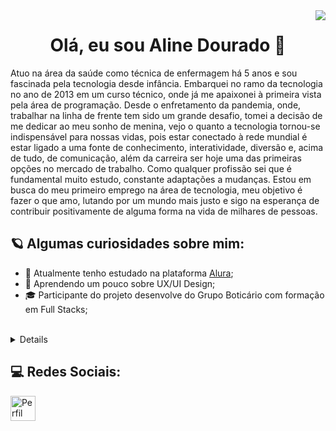 <img align="right" src="https://images.vexels.com/media/users/3/152693/isolated/lists/66662afeb750ffaf1f24deb01ca783c8-mulher-sentando-computador-escrivaninha-silueta.png"/>

<h1 align="center">Olá, eu sou Aline Dourado 👋</h1>

Atuo na área da saúde como técnica de enfermagem há 5 anos e sou fascinada pela tecnologia desde infância. Embarquei no ramo da tecnologia no ano de 2013 em um curso técnico, onde já me apaixonei à primeira vista pela área de programação. Desde o enfretamento da pandemia, onde, trabalhar na linha de frente tem sido um grande desafio, tomei a decisão de me dedicar ao meu sonho de menina, vejo o quanto a tecnologia tornou-se indispensável para nossas vidas, pois estar conectado à rede mundial é estar ligado a uma fonte de conhecimento, interatividade, diversão e, acima de tudo, de comunicação, além da carreira ser hoje uma das primeiras opções no mercado de trabalho. Como qualquer profissão sei que é fundamental muito estudo, constante adaptações a mudanças. Estou em busca do meu primeiro emprego na área de tecnologia, meu objetivo é fazer o que amo, lutando por um mundo mais justo e sigo na esperança de contribuir positivamente de alguma forma na vida de milhares de pessoas.

## 🪐 Algumas curiosidades sobre mim:

- 🔭 Atualmente tenho estudado na plataforma <a href="https://www.alura.com.br" target="_blank">Alura</a>;
- 🌱 Aprendendo um pouco sobre UX/UI Design;
- 🎓 Participante do projeto desenvolve do Grupo Boticário com formação em Full Stacks;

<br />

<details>
  
  ## 🤿 Tecnologias:
  
  <div style="display: inline_block"><br>
     <img align="center" alt="Aline-Js" height="40" width="40" src="https://img.icons8.com/color/48/000000/javascript--v1.png"/>
    <img align="center" alt="Aline-HTML" height="40" width="40" src="https://img.icons8.com/fluency/48/000000/html-5.png"/>
    <img align="center" alt="Aline-CSS" height="40" width="40" src="https://img.icons8.com/color/48/000000/css3.png"/>
    <img align="center" alt="Aline-Git" height="40" width="40" src="https://img.icons8.com/fluency/48/000000/github.png"/>    
</div>

  ## 🤓 Estudando:
  - React JS
  - SASS

  ## 🔬 Ferramentas:
  
  <div style="display: inline_block"><br>
    <img align="center" alt="Aline-Git" height="40" width="40" src="https://img.icons8.com/fluency/48/000000/github.png"/>    
  </div>
  
</details>

## 💻 Redes Sociais:

<a href="https://www.linkedin.com/in/aline-dourado-b24387234/">

  <img align="left" alt="Perfil LinkedIn" width="40px" src="https://simpleicons.now.sh/linkedin/748FAC" title="Perfil no LinkedIn" />
</a>

